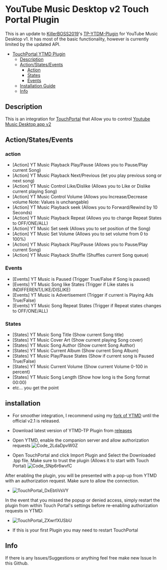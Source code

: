 # YouTube Music Desktop v2 Touch Portal Plugin

This is an update to [KillerBOSS2019](https://github.com/KillerBOSS2019)'s [TP-YTDM-Plugin](https://github.com/KillerBOSS2019/TP-YTDM-Plugin) for YouTube Music Desktop v1. It has most of the basic functionality, however is currently limited by the updated API.

- [TouchPortal YTMD Plugin](#youtube-music-desktop-v2-touch-portal-plugin)
  - [Description](#description)
  - [Action/States/Events](#actionstatesevents)
    - [Action](#action)
    - [States](#states)
    - [Events](#events)
  - [Installation Guide](#installation)
  - [Info](#info)

## Description
This is an integration for [TouchPortal](https://www.touch-portal.com/) that Allow you to control [Youtube Music Desktop app v2](https://ytmdesktop.app)

## Action/States/Events
### action
  - [Action] YT Music Playback Play/Pause (Allows you to Pause/Play current Song)
  - [Action] YT Music Playback Next/Previous (let you play previous song or next song)
  - [Action] YT Music Control Like/Dislike (Allows you to Like or Dislike current playing Song)
  - [Action] YT Music Control Volume (Allows you Increase/Decrease volume Note: Values is unchangable)
  - [Action] YT Music Playback seek (Allows you to Forward/Rewind by 10 Seconds)
  - [Action] YT Music Playback Repeat (Allows you to change Repeat States to OFF/ONE/ALL)
  - [Action] YT Music Set seek (Allows you to set position of the Song)
  - [Action] YT Music Set Volume (Allows you to set volume from 0 to 100%)
  - [Action] YT Music Playback Play/Pause (Allows you to Pause/Play current Song)
  - [Action] YT Music Playback Shuffle (Shuffles current Song queue)
### Events
  - [Events] YT Music is Paused (Trigger True/False if Song is paused)
  - [Events] YT Music Song like States (Trigger if Like states is INDIFFERENT/LIKE/DISLIKE)
  - [Events] YT Music is Advertisement (Trigger if current is Playing Ads True/False)
  - [Events] YT Music Song Repeat States (Trigger if Repeat states changes to OFF/ONE/ALL)
### States
  - [States] YT Music Song Title (Show current Song title)
  - [States] YT Music Cover Art (Show current playing Song cover)
  - [States] YT Music Song Author (Show current Song Author)
  - [States] YT Music Current Album (Show current Song Album)
  - [States] YT Music Play/Pause States (Show if current song is Paused True/False)
  - [States] YT Music Current Volume (Show current Volume 0-100 in percent)
  - [States] YT Music Song Length (Show how long is the Song format 00:00)
  - etc... you get the point


## installation
- For smoother integration, I recommend using my [fork of YTMD](https://github.com/Beastlybear2017/ytmdesktop/releases/tag/v2.0.5) until the official v2.1 is released.
- Download latest version of YTMD-TP Plugin from [releases](https://github.com/Beastlybear2017/YTMD-TP/releases)

- Open YTMD, enable the companion server and allow authorization requests
![Code_2LdaDpvW0Z](https://github.com/user-attachments/assets/d18f5d83-af37-4aea-9aed-479e9b7ecf2a)

- Open TouchPortal and click Import Plugin and Select the Downloaded .tpp file. Make sure to trust the plugin (Allows it to start with Touch Portal)
![Code_SNp6r6wvfC](https://github.com/user-attachments/assets/27263f18-31ca-455c-abf1-9c1e61fec885)

After enabling the plugin, you will be presented with a pop-up from YTMD with an authorization request. Make sure to allow the connection.
- ![TouchPortal_DxEbtiVsVY](https://github.com/user-attachments/assets/bf1a8638-bd3a-45e9-8153-03508be54ff8)

In the event that you missed the popup or denied access, simply restart the plugin from within Touch Portal's settings before re-enabling authorization requests in YTMD:
- ![TouchPortal_ZXwrfXUSbU](https://github.com/user-attachments/assets/467369a3-f26b-41cf-8825-6275907b034a)

- If this is your first Plugin you may need to restart TouchPortal



## Info
If there is any Issues/Suggestions or anything feel free make new Issue In this Github.
